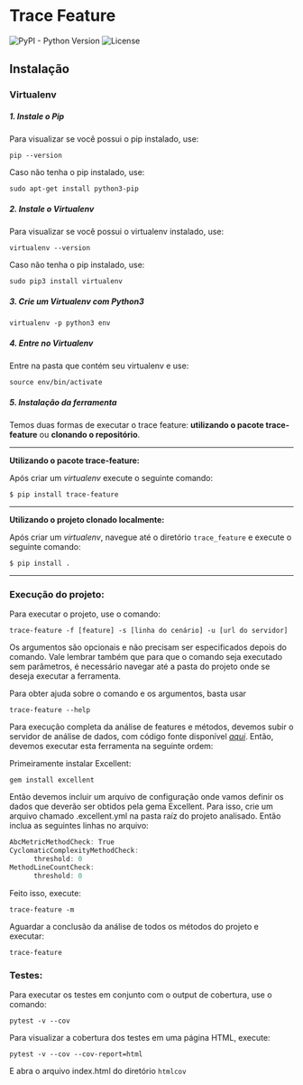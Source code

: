 # Trace Feature

![PyPI - Python Version](https://img.shields.io/badge/python-3-blue.svg?longCache=true&style=flat-square)
![License](https://img.shields.io/github/license/mashape/apistatus.svg?style=flat-square)


<!---Neste repositório se encontra a ferramenta de geração de _traces_ a partir da execução de cada feature BDD. 
O link para acesso das documetações se encontra *[aqui](https://trace-features-bdd.github.io/trace_feature_docs/)*. --->

## Instalação

### Virtualenv

##### **1. Instale o Pip**
Para visualizar se você possui o pip instalado, use:
```shell
pip --version
```

Caso não tenha o pip instalado, use:
```shell
sudo apt-get install python3-pip
```


##### **2. Instale o Virtualenv**
Para visualizar se você possui o virtualenv instalado, use:
```shell
virtualenv --version
```

Caso não tenha o pip instalado, use:
```shell
sudo pip3 install virtualenv
```


##### **3. Crie um Virtualenv com Python3**
```shell
virtualenv -p python3 env
```


##### **4. Entre no Virtualenv**
Entre na pasta que contém seu virtualenv e use:

```shell
source env/bin/activate
```

##### **5. Instalação da ferramenta**

Temos duas formas de executar o trace feature: **utilizando o pacote trace-feature** ou **clonando o repositório**.

---

**Utilizando o pacote trace-feature:**

Após criar um _virtualenv_ execute o seguinte comando:

```shell
$ pip install trace-feature
```

---

**Utilizando o projeto clonado localmente:**

Após criar um _virtualenv_, navegue até o diretório `trace_feature` e execute o seguinte comando:

```shell
$ pip install .
```
 ---

### Execução do projeto:
Para executar o projeto, use o comando:

```shell
trace-feature -f [feature] -s [linha do cenário] -u [url do servidor]
```

Os argumentos são opcionais e não precisam ser especificados depois do comando. Vale lembrar também que para que o comando seja executado sem parâmetros, é necessário navegar até a pasta do projeto onde se deseja executar a ferramenta.

Para obter ajuda sobre o comando e os argumentos, basta usar

```shell
trace-feature --help
```

Para execução completa da análise de features e métodos, devemos subir o servidor de análise de dados, com código fonte disponível *[aqui](https://github.com/BDD-OperationalProfile/server_op)*. Então, devemos executar esta ferramenta na seguinte ordem:

Primeiramente instalar Excellent:


```shell
gem install excellent
```

Então devemos incluir um arquivo de configuração onde vamos definir os dados que deverão ser obtidos pela gema Excellent. Para isso, crie um arquivo chamado .excellent.yml na pasta raíz do projeto analisado. Então inclua as seguintes linhas no arquivo:

```c
AbcMetricMethodCheck: True
CyclomaticComplexityMethodCheck:
      threshold: 0
MethodLineCountCheck:
      threshold: 0
```

Feito isso, execute:

```shell
trace-feature -m
```
Aguardar a conclusão da análise de todos os métodos do projeto e executar:


```shell
trace-feature
```

### Testes:
Para executar os testes em conjunto com o output de cobertura, use o comando:
```shell
pytest -v --cov
```

Para visualizar a cobertura dos testes em uma página HTML, execute:
```shell
pytest -v --cov --cov-report=html
```
E abra o arquivo index.html do diretório `htmlcov`
